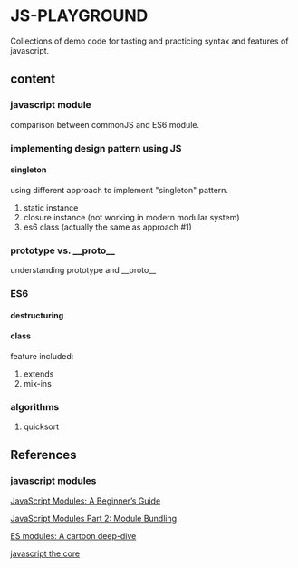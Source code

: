 # JS-PLAYGROUND

Collections of demo code for tasting and practicing syntax and features of javascript.

## content

### javascript module
comparison between commonJS and ES6 module.

### implementing design pattern using JS

#### singleton
using different approach to implement "singleton" pattern.

1. static instance
2. closure instance (not working in modern modular system)
3. es6 class (actually the same as approach #1)

### prototype vs. \_\_proto\_\_
understanding prototype and \_\_proto\_\_

### ES6

#### destructuring

#### class
feature included:

1. extends
2. mix-ins

### algorithms

1. quicksort

## References

### javascript modules

[JavaScript Modules: A Beginner’s Guide](https://medium.freecodecamp.org/javascript-modules-a-beginner-s-guide-783f7d7a5fcc)

[JavaScript Modules Part 2: Module Bundling](https://medium.freecodecamp.org/javascript-modules-part-2-module-bundling-5020383cf306)

[ES modules: A cartoon deep-dive](https://hacks.mozilla.org/2018/03/es-modules-a-cartoon-deep-dive/)

[javascript the core](http://dmitrysoshnikov.com/ecmascript/javascript-the-core/)